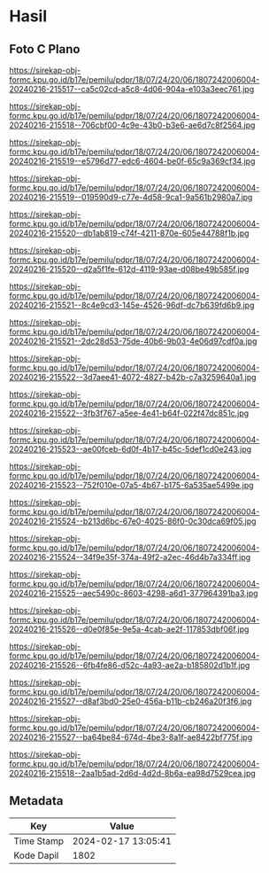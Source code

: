 # Hasil

## Foto C Plano

https://sirekap-obj-formc.kpu.go.id/b17e/pemilu/pdpr/18/07/24/20/06/1807242006004-20240216-215517--ca5c02cd-a5c8-4d06-904a-e103a3eec761.jpg

https://sirekap-obj-formc.kpu.go.id/b17e/pemilu/pdpr/18/07/24/20/06/1807242006004-20240216-215518--706cbf00-4c9e-43b0-b3e6-ae6d7c8f2564.jpg

https://sirekap-obj-formc.kpu.go.id/b17e/pemilu/pdpr/18/07/24/20/06/1807242006004-20240216-215519--e5796d77-edc6-4604-be0f-65c9a369cf34.jpg

https://sirekap-obj-formc.kpu.go.id/b17e/pemilu/pdpr/18/07/24/20/06/1807242006004-20240216-215519--019590d9-c77e-4d58-9ca1-9a561b2980a7.jpg

https://sirekap-obj-formc.kpu.go.id/b17e/pemilu/pdpr/18/07/24/20/06/1807242006004-20240216-215520--db1ab819-c74f-4211-870e-605e44788f1b.jpg

https://sirekap-obj-formc.kpu.go.id/b17e/pemilu/pdpr/18/07/24/20/06/1807242006004-20240216-215520--d2a5f1fe-612d-4119-93ae-d08be49b585f.jpg

https://sirekap-obj-formc.kpu.go.id/b17e/pemilu/pdpr/18/07/24/20/06/1807242006004-20240216-215521--8c4e9cd3-145e-4526-96df-dc7b639fd6b9.jpg

https://sirekap-obj-formc.kpu.go.id/b17e/pemilu/pdpr/18/07/24/20/06/1807242006004-20240216-215521--2dc28d53-75de-40b6-9b03-4e06d97cdf0a.jpg

https://sirekap-obj-formc.kpu.go.id/b17e/pemilu/pdpr/18/07/24/20/06/1807242006004-20240216-215522--3d7aee41-4072-4827-b42b-c7a3259640a1.jpg

https://sirekap-obj-formc.kpu.go.id/b17e/pemilu/pdpr/18/07/24/20/06/1807242006004-20240216-215522--3fb3f767-a5ee-4e41-b64f-022f47dc851c.jpg

https://sirekap-obj-formc.kpu.go.id/b17e/pemilu/pdpr/18/07/24/20/06/1807242006004-20240216-215523--ae00fceb-6d0f-4b17-b45c-5def1cd0e243.jpg

https://sirekap-obj-formc.kpu.go.id/b17e/pemilu/pdpr/18/07/24/20/06/1807242006004-20240216-215523--752f010e-07a5-4b67-b175-6a535ae5499e.jpg

https://sirekap-obj-formc.kpu.go.id/b17e/pemilu/pdpr/18/07/24/20/06/1807242006004-20240216-215524--b213d6bc-67e0-4025-86f0-0c30dca69f05.jpg

https://sirekap-obj-formc.kpu.go.id/b17e/pemilu/pdpr/18/07/24/20/06/1807242006004-20240216-215524--34f9e35f-374a-49f2-a2ec-46d4b7a334ff.jpg

https://sirekap-obj-formc.kpu.go.id/b17e/pemilu/pdpr/18/07/24/20/06/1807242006004-20240216-215525--aec5490c-8603-4298-a6d1-377964391ba3.jpg

https://sirekap-obj-formc.kpu.go.id/b17e/pemilu/pdpr/18/07/24/20/06/1807242006004-20240216-215526--d0e0f85e-9e5a-4cab-ae2f-117853dbf06f.jpg

https://sirekap-obj-formc.kpu.go.id/b17e/pemilu/pdpr/18/07/24/20/06/1807242006004-20240216-215526--6fb4fe86-d52c-4a93-ae2a-b185802d1b1f.jpg

https://sirekap-obj-formc.kpu.go.id/b17e/pemilu/pdpr/18/07/24/20/06/1807242006004-20240216-215527--d8af3bd0-25e0-456a-b11b-cb246a20f3f6.jpg

https://sirekap-obj-formc.kpu.go.id/b17e/pemilu/pdpr/18/07/24/20/06/1807242006004-20240216-215527--ba64be84-674d-4be3-8a1f-ae8422bf775f.jpg

https://sirekap-obj-formc.kpu.go.id/b17e/pemilu/pdpr/18/07/24/20/06/1807242006004-20240216-215518--2aa1b5ad-2d6d-4d2d-8b6a-ea98d7529cea.jpg


## Metadata

| Key        | Value               |
| ---------- | ------------------- |
| Time Stamp | 2024-02-17 13:05:41 |
| Kode Dapil | 1802                |



